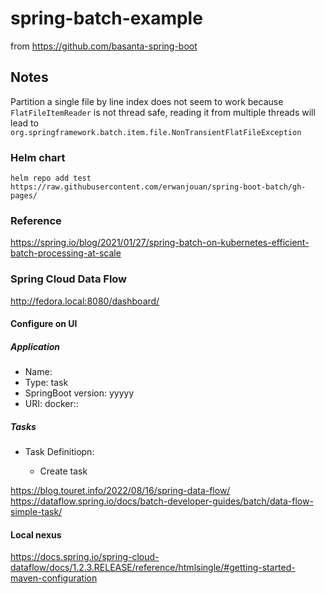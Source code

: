 # spring-batch-example

from https://github.com/basanta-spring-boot

## Notes

Partition a single file by line index does not seem to work because ```FlatFileItemReader``` is not thread safe, reading
it from multiple threads will lead
to ```org.springframework.batch.item.file.NonTransientFlatFileException```

### Helm chart

```shell
helm repo add test https://raw.githubusercontent.com/erwanjouan/spring-boot-batch/gh-pages/
```

### Reference

https://spring.io/blog/2021/01/27/spring-batch-on-kubernetes-efficient-batch-processing-at-scale

### Spring Cloud Data Flow


http://fedora.local:8080/dashboard/

#### Configure on UI

##### Application

- Name: <app-name>
- Type: task
- SpringBoot version: yyyyy
- URI: docker:<image>:<tag>

##### Tasks

- Task Definitiopn: <app-name>
  - Create task

https://blog.touret.info/2022/08/16/spring-data-flow/
https://dataflow.spring.io/docs/batch-developer-guides/batch/data-flow-simple-task/

#### Local nexus

https://docs.spring.io/spring-cloud-dataflow/docs/1.2.3.RELEASE/reference/htmlsingle/#getting-started-maven-configuration
